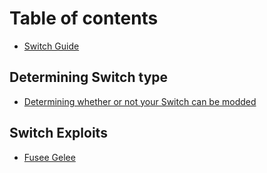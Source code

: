 # Table of contents

* [Switch Guide](README.md)

## Determining Switch type

* [Determining whether or not your Switch can be modded](determining-switch-type/determining-whether-or-not-your-switch-can-be-modded.md)

## Switch Exploits

* [Fusee Gelee](switch-exploits/fusee-gelee.md)

